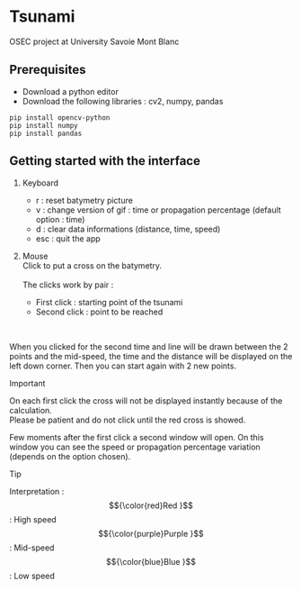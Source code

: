 # Tsunami
OSEC project at University Savoie Mont Blanc

Prerequisites
------------
* Download a python editor
* Download the following libraries : cv2, numpy, pandas
```
pip install opencv-python
pip install numpy
pip install pandas
```

Getting started with the interface
------------
1. Keyboard
    * r : reset batymetry picture
    * v : change version of gif : time or propagation percentage (default option : time)
    * d : clear data informations (distance, time, speed)
    * esc : quit the app

2. Mouse </br>
Click to put a cross on the batymetry.
</br></br>
The clicks work by pair :
   * First click : starting point of the tsunami
   * Second click : point to be reached
</br>
   
When you clicked for the second time and line will be drawn between the 2 points and the mid-speed, the time and
the distance will be displayed on the left down corner.
Then you can start again with 2 new points.
</br>
>[!IMPORTANT]  
> On each first click the cross will not be displayed instantly because of the calculation.
> </br>Please be patient and do not click until the red cross is showed.

Few moments after the first click a second window will open.
On this window you can see the speed or propagation percentage variation (depends on the option chosen).
</br>
>[!TIP] 
> Interpretation : </br>
>$${\color{red}Red }$$ : High speed
></br>$${\color{purple}Purple }$$ : Mid-speed
></br>$${\color{blue}Blue }$$ : Low speed


